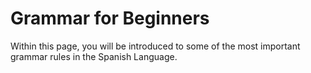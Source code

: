 <h1>Grammar for Beginners</h1>

<p>Within this page, you will be introduced to some of the most important grammar rules in the Spanish Language.</p>
